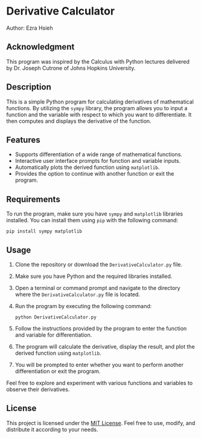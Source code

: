 # Derivative Calculator

Author: Ezra Hsieh

## Acknowledgment
This program was inspired by the Calculus with Python lectures delivered by Dr. Joseph Cutrone of Johns Hopkins University.

## Description

This is a simple Python program for calculating derivatives of mathematical functions. By utilizing the `sympy` library, the program allows you to input a function and the variable with respect to which you want to differentiate. It then computes and displays the derivative of the function.

## Features

- Supports differentiation of a wide range of mathematical functions.
- Interactive user interface prompts for function and variable inputs.
- Automatically plots the derived function using `matplotlib`.
- Provides the option to continue with another function or exit the program.

## Requirements

To run the program, make sure you have `sympy` and `matplotlib` libraries installed. You can install them using `pip` with the following command:

```
pip install sympy matplotlib
```

## Usage

1. Clone the repository or download the `DerivativeCalculator.py` file.

2. Make sure you have Python and the required libraries installed.

3. Open a terminal or command prompt and navigate to the directory where the `DerivativeCalculator.py` file is located.

4. Run the program by executing the following command:

   ```
   python DerivativeCalculator.py
   ```

5. Follow the instructions provided by the program to enter the function and variable for differentiation.

6. The program will calculate the derivative, display the result, and plot the derived function using `matplotlib`.

7. You will be prompted to enter whether you want to perform another differentiation or exit the program.

Feel free to explore and experiment with various functions and variables to observe their derivatives.

## License

This project is licensed under the [MIT License](LICENSE). Feel free to use, modify, and distribute it according to your needs.
